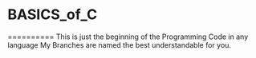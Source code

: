 # BASICS_of_C
==========
This is just the beginning of the Programming Code in any language
My Branches are named the best understandable for you.
